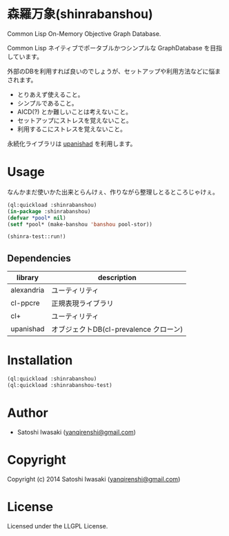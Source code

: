 # 森羅万象(shinrabanshou)

Common Lisp On-Memory Objective Graph Database.

Common Lisp ネイティブでポータブルかつシンプルな GraphDatabase を目指しています。

外部のDBを利用すれば良いのでしょうが、セットアップや利用方法などに悩まされます。
- とりあえず使えること。
- シンプルであること。
- AICD(?) とか難しいことは考えないこと。
- セットアップにストレスを覚えないこと。
- 利用するこにストレスを覚えないこと。

永続化ライブラリは [upanishad](https://github.com/yanqirenshi/upanishad) を利用します。


# Usage
なんかまだ使いかた出来とらんけぇ、作りながら整理しとるところじゃけぇ。

``` lisp
(ql:quickload :shinrabanshou)
(in-package :shinrabanshou)
(defvar *pool* nil)
(setf *pool* (make-banshou 'banshou pool-stor))

(shinra-test::run!)
```

## Dependencies
| library    | description                            |
|------------|----------------------------------------|
| alexandria | ユーティリティ                         |
| cl-ppcre   | 正規表現ライブラリ                     |
| cl+        | ユーティリティ                         |
| upanishad  | オブジェクトDB(cl-prevalence クローン) |

# Installation
``` lisp
(ql:quickload :shinrabanshou)
(ql:quickload :shinrabanshou-test)
```

# Author

+ Satoshi Iwasaki (yanqirenshi@gmail.com)

# Copyright

Copyright (c) 2014 Satoshi Iwasaki (yanqirenshi@gmail.com)

# License

Licensed under the LLGPL License.
